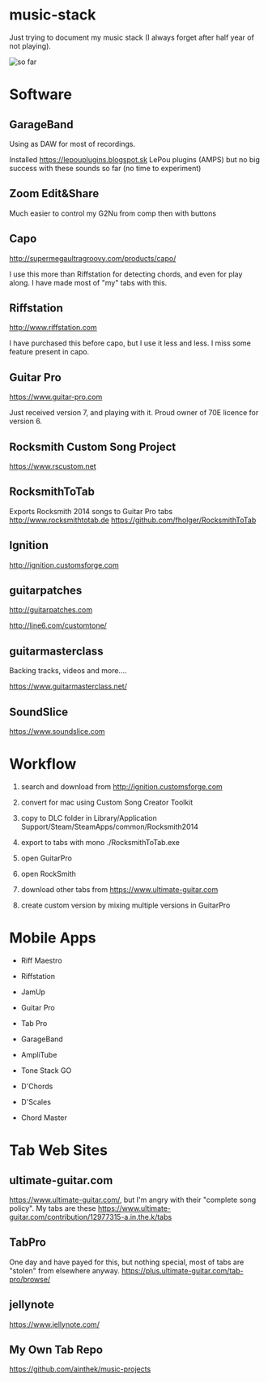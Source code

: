 # music-stack

Just trying to document my music stack (I always forget after half year of not playing).

![so far](./music.png)

# Software

## GarageBand
Using as DAW for most of recordings. 

Installed <https://lepouplugins.blogspot.sk> LePou plugins (AMPS) but no big success with these sounds so far (no time to experiment)


## Zoom Edit&Share

Much easier to control my G2Nu from comp then with buttons

## Capo

<http://supermegaultragroovy.com/products/capo/>

I use this more than Riffstation for detecting chords,
and even for play along. I have made most of "my" tabs with this.


## Riffstation 

<http://www.riffstation.com>

I have purchased this before capo, but I use it less and less.
I miss some feature present in capo.

## Guitar Pro

<https://www.guitar-pro.com>

Just received version 7, and playing with it. Proud owner of 70E licence for version 6.


## Rocksmith Custom Song Project

<https://www.rscustom.net>

## RocksmithToTab

Exports Rocksmith 2014 songs to Guitar Pro tabs http://www.rocksmithtotab.de
<https://github.com/fholger/RocksmithToTab>

## Ignition

<http://ignition.customsforge.com>

## guitarpatches

<http://guitarpatches.com>

<http://line6.com/customtone/>

## guitarmasterclass 

Backing tracks, videos and more....

<https://www.guitarmasterclass.net/>

## SoundSlice

<https://www.soundslice.com>


# Workflow

1. search and download from http://ignition.customsforge.com
2. convert for mac using Custom Song Creator Toolkit
3. copy to DLC folder in Library/Application Support/Steam/SteamApps/common/Rocksmith2014
4. export to tabs with mono ./RocksmithToTab.exe
5. open GuitarPro
6. open RockSmith


7. download other tabs from <https://www.ultimate-guitar.com>
8. create custom version by mixing multiple versions in GuitarPro

# Mobile Apps

- Riff Maestro
- Riffstation
- JamUp

- Guitar Pro
- Tab Pro

- GarageBand
- AmpliTube

- Tone Stack GO


- D'Chords
- D'Scales
- Chord Master

# Tab Web Sites 

## ultimate-guitar.com
<https://www.ultimate-guitar.com/>, but I'm angry with their "complete song policy". My tabs are these <https://www.ultimate-guitar.com/contribution/12977315-a.in.the.k/tabs>

## TabPro 
One day and have payed for this, but nothing special, most of tabs are "stolen" from elsewhere anyway.
<https://plus.ultimate-guitar.com/tab-pro/browse/>

## jellynote
<https://www.jellynote.com/>

## My Own Tab Repo
<https://github.com/ainthek/music-projects>



